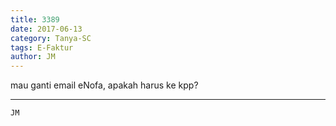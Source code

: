 ```yaml
---
title: 3389
date: 2017-06-13
category: Tanya-SC
tags: E-Faktur
author: JM
---
```


mau ganti email eNofa, apakah harus ke kpp?

---



`JM`
